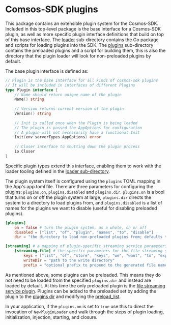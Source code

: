 # Comsos-SDK plugins
This package contains an extensible plugin system for the Cosmos-SDK. Included in this top-level package is the base interface
for a Cosmos-SDK plugin, as well as more specific plugin interface definitions that build on top of this base interface.
The [loader](./loader) sub-directory contains the Go package and scripts for loading plugins into the SDK. The [plugins](./plugins)
sub-directory contains the preloaded plugins and a script for building them, this is also the directory that the plugin loader will look
for non-preloaded plugins by default.

The base plugin interface is defined as:
```go
// Plugin is the base interface for all kinds of cosmos-sdk plugins
// It will be included in interfaces of different Plugins
type Plugin interface {
    // Name should return unique name of the plugin
    Name() string
    
    // Version returns current version of the plugin
    Version() string
    
    // Init is called once when the Plugin is being loaded
    // The plugin is passed the AppOptions for configuration
    // A plugin will not necessarily have a functional Init
    Init(env serverTypes.AppOptions) error
    
    // Closer interface to shutting down the plugin process
    io.Closer
}
```

Specific plugin types extend this interface, enabling them to work with the loader tooling defined in the [loader sub-directory](./loader).

The plugin system itself is configured using the `plugins` TOML mapping in the App's app.toml file. There are three
parameters for configuring the plugins: `plugins.on`, `plugins.disabled` and `plugins.dir`. `plugins.on` is a bool that turns on or off the plugin
system at large, `plugins.dir` directs the system to a directory to load plugins from, and `plugins.disabled` is a list
of names for the plugins we want to disable (useful for disabling preloaded plugins).

```toml
[plugins]
    on = false # turn the plugin system, as a whole, on or off
    disabled = ["list", "of", "plugin", "names", "to", "disable"]
    dir = "the directory to load non-preloaded plugins from; defaults to "

[streaming] # a mapping of plugin-specific streaming service parameters, mapped to their pluginFileName
    [streaming.file] # the specific parameters for the file streaming service plugin
        keys = ["list", "of", "store", "keys", "we", "want", "to", "expose", "for", "this", "streaming", "service"]
        writeDir = "path to the write directory"
        prefix = "optional prefix to prepend to the generated file names"
```

As mentioned above, some plugins can be preloaded. This means they do not need to be loaded from the specified `plugins.dir` and instead
are loaded by default. At this time the only preloaded plugin is the [file streaming service plugin](./plugins/file).
Plugins can be added to the preloaded set by adding the plugin to the [plugins dir](../../plugin/plugin.go) and modifying the [preload_list](../../plugin/loader/preload_list).

In your application, if the  `plugins.on` is set to `true` use this to direct the invocation of `NewPluginLoader` and walk through
the steps of plugin loading, initialization, injection, starting, and closure.
